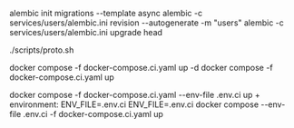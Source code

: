alembic init migrations --template async
alembic -c services/users/alembic.ini revision --autogenerate -m "users"
alembic -c services/users/alembic.ini upgrade head

./scripts/proto.sh

docker compose -f docker-compose.ci.yaml up -d
docker compose -f docker-compose.ci.yaml up

docker compose -f docker-compose.ci.yaml --env-file .env.ci up + environment: ENV_FILE=.env.ci
ENV_FILE=.env.ci docker compose --env-file .env.ci -f docker-compose.ci.yaml up